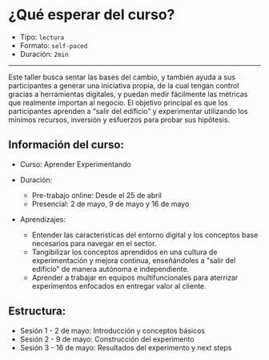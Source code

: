 # ¿Qué esperar del curso?

* Tipo: `lectura`
* Formato: `self-paced`
* Duración: `2min`

***

Este taller busca sentar las bases del cambio, y también ayuda a sus
participantes a generar una iniciativa propia, de la cual tengan control gracias
a herramientas digitales, y puedan medir fácilmente las métricas que realmente
importan al negocio. El objetivo principal es que los participantes aprenden a
“salir del edificio” y experimentar utilizando los mínimos recursos, inversión y
esfuerzos para probar sus hipótesis.

## Información del curso:

* Curso: Aprender Experimentando

* Duración:
  - Pre-trabajo online: Desde el 25 de abril
  - Presencial: 2 de mayo, 9 de mayo y 16 de mayo

* Aprendizajes:
  - Entender las características del entorno digital y los conceptos base
    necesarios para navegar en el sector.
  - Tangibilizar los conceptos aprendidos en una cultura de   experimentación y
    mejora continua, enseñándoles a "salir del edificio" de manera autónoma e
    independiente.
  - Aprender a trabajar en equipos multifuncionales para aterrizar experimentos
    enfocados en entregar valor al cliente.

## Estructura:

* Sesión 1 - 2 de mayo: Introducción y conceptos básicos
* Sesión 2 - 9 de mayo: Construcción del experimento
* Sesión 3 - 16 de mayo: Resultados del experimento y next steps
